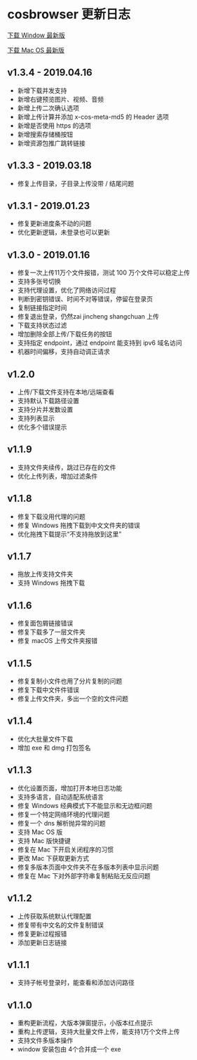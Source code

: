 # cosbrowser 更新日志

[下载 Window 最新版](https://cos5.cloud.tencent.com/cosbrowser/releases/cosbrowser-setup-latest.exe)

[下载 Mac OS 最新版](https://cos5.cloud.tencent.com/cosbrowser/releases/cosbrowser-latest.dmg)

## v1.3.4 - 2019.04.16

* 新增下载并发支持
* 新增右键预览图片、视频、音频
* 新增上传二次确认选项
* 新增上传计算并添加 x-cos-meta-md5 的 Header 选项
* 新增是否使用 https 的选项
* 新增搜索存储桶按钮
* 新增资源包推广跳转链接

## v1.3.3 - 2019.03.18

* 修复上传目录，子目录上传没带 / 结尾问题

## v1.3.1 - 2019.01.23

* 修复更新进度条不动的问题
* 优化更新逻辑，未登录也可以更新

## v1.3.0 - 2019.01.16

* 修复一次上传11万个文件报错，测试 100 万个文件可以稳定上传
* 支持多张号切换
* 支持代理设置，优化了网络访问过程
* 判断到密钥错误、时间不对等错误，停留在登录页
* 复制链接指定时间
* 修复退出登录，仍然zai jincheng shangchuan 上传
* 下载支持状态过滤
* 增加删除全部上传/下载任务的按钮
* 支持指定 endpoint，通过 endpoint 能支持到 ipv6 域名访问
* 机器时间偏移，支持自动调正请求

## v1.2.0

* 上传/下载文件支持在本地/远端查看
* 支持默认下载路径设置
* 支持分片并发数设置
* 支持列表显示
* 优化多个错误提示

## v1.1.9

* 支持文件夹续传，跳过已存在的文件
* 优化上传列表，增加过滤条件

## v1.1.8

* 修复下载没用代理的问题
* 修复 Windows 拖拽下载到中文文件夹的错误
* 优化拖拽下载提示“不支持拖放到这里”

## v1.1.7

* 拖放上传支持文件夹
* 支持 Windows 拖拽下载

## v1.1.6

* 修复面包屑链接错误
* 修复下载多了一层文件夹
* 修复 macOS 上传文件夹报错

## v1.1.5

* 修复复制小文件也用了分片复制的问题
* 修复下载中文件件错误
* 修复上传文件夹，多出一个空的文件问题

## v1.1.4

* 优化大批量文件下载
* 增加 exe 和 dmg 打包签名

## v1.1.3

* 优化设置页面，增加打开本地日志功能
* 支持多语言，自动适配系统语言
* 修复 Windows 经典模式下不能显示和无边框问题
* 修复一个特定网络环境的代理问题
* 修复一个 dns 解析抛异常的问题
* 支持 Mac OS 版
* 支持 Mac 版快捷键
* 修复在 Mac 下开启关闭程序的习惯
* 更改 Mac 下获取更新方式
* 修复多版本页面中文件夹不在多版本列表中显示问题
* 修复在 Mac 下对外部字符串复制粘贴无反应问题

## v1.1.2

* 上传获取系统默认代理配置
* 修复带有中文名的文件复制错误
* 修复更新过程报错
* 添加更新日志链接

## v1.1.1

* 支持子帐号登录时，能查看和添加访问路径

## v1.1.0

* 重构更新流程，大版本弹窗提示，小版本红点提示
* 重构上传逻辑，支持大批量文件上传，能支持1万个文件上传
* 支持文件多版本操作
* window 安装包由 4个合并成一个 exe

